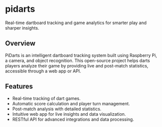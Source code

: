 # pidarts
Real-time dartboard tracking and game analytics for smarter play and sharper insights.

## Overview  
PiDarts is an intelligent dartboard tracking system built using Raspberry Pi, a camera, and object recognition. 
This open-source project helps darts players analyze their game by providing live and post-match statistics, accessible through a web app or API.  

## Features  
- Real-time tracking of dart games.  
- Automatic score calculation and player turn management.  
- Post-match analysis with detailed statistics.  
- Intuitive web app for live insights and data visualization.  
- RESTful API for advanced integrations and data processing.  
